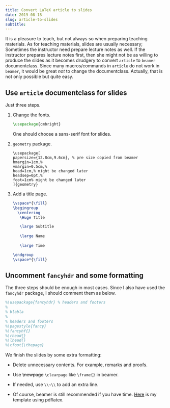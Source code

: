 ```yaml
---
title: Convert LaTeX article to slides
date: 2019-08-18
slug: article-to-slides
subtitle:
--- 
```


It is a pleasure to teach, but not always so when preparing teaching materials. As for teaching materials, slides are usually necessary; Sometimes the instructor need prepare lecture notes as well. If the instructor prepares lecture notes first, then she might not be as willing to produce the slides as it becomes drudgery to convert `article` to `beamer` documentclass. Since many macros/commands in `article` do not work in `beamer`, it would be great *not* to change the documentclass. Actually, that is not only possible but quite easy.

## Use `article` documentclass for slides
           
Just three steps.

1. Change the fonts.

	```tex
	\usepackage{cmbright} 
	```

	One should choose a sans-serif font for slides. 

2. `geometry` package.

	```
	\usepackage[ 
	papersize={12.8cm,9.6cm}, % pre size copied from beamer
	hmargin=1cm,%
	vmargin=0.5cm,%
	head=1cm,% might be changed later
	headsep=0pt,%
	foot=1cm% might be changed later
	]{geometry}
	```
	
3. Add a title page.
	```tex
	\vspace*{\fill}
	\begingroup
	  \centering
	   \Huge Title
	
	   \large Subtitle
	   
	   \large Name
	   
	   \large Time

	\endgroup
	\vspace*{\fill}
	```  

## Uncomment `fancyhdr` and some formatting

The three steps should be enough in most cases. Since I also have used the `fancyhdr` package, I should comment them as below.    	

```tex
%\usepackage{fancyhdr} % headers and footers
%
% blabla
%
% headers and footers
%\pagestyle{fancy} 
%\fancyhf{}
%\rhead{}
%\lhead{}
%\cfoot{\thepage}
```

We finish the slides by some extra formatting:

- Delete unnecessary contents. For example, remarks and proofs.

- Use ~~\newpage~~ `\clearpage` like `\frame{}` in beamer.

- If needed, use `\\~\\` to add an extra line.

- Of course, beamer is still recommended if you have time. [Here](https://www.overleaf.com/read/svrzvrjyhkpk) is my template using pdflatex. 
